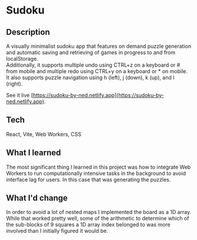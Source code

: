 # Sudoku

## Description

A visually minimalist sudoku app that features on demand puzzle generation and
automatic saving and retrieving of games in progress to and from localStorage.  
Additionally, it supports multiple undo using CTRL+z on a keyboard or # from
mobile and multiple redo using CTRL+y on a keyboard or \* on mobile. It also
supports puzzle navigation using h (left), j (down), k (up), and l (right).

See it live [https://sudoku-by-ned.netlify.app](https://sudoku-by-ned.netlify.app).

## Tech

React, Vite, Web Workers, CSS

## What I learned

The most significant thing I learned in this project was how to integrate Web
Workers to run computationally intensive tasks in the background to avoid
interface lag for users. In this case that was generating the puzzles.

## What I'd change

In order to avoid a lot of nested maps I implemented the board as a 1D array.  
While that worked pretty well, some of the arithmetic to determine which of
the sub-blocks of 9 squares a 1D array index belonged to was more involved
than I initially figured it would be.

